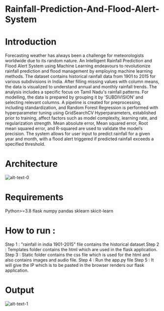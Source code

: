 # Rainfall-Prediction-And-Flood-Alert-System
# Introduction 
Forecasting weather has always been a challenge for meteorologists worldwide due to its random nature. An Intelligent Rainfall Prediction and Flood Alert System using Machine Learning endeavours to revolutionize 
rainfall prediction and flood management by employing machine learning methods. The dataset contains historical rainfall data from 1901 to 2015 for various subdivisions in India. After filling missing values with column means, the data is visualized to understand annual and monthly rainfall trends. The analysis includes a specific focus on Tamil Nadu's rainfall patterns. For modelling, the data is prepared by grouping it by 'SUBDIVISION' and selecting relevant columns. A pipeline is created for preprocessing, including standardization, and Random Forest Regression is performed with hyperparameter tuning using GridSearchCV Hyperparameters, established prior to training, affect factors such as model complexity, learning rate, and regularization strength. Mean absolute error, Mean squared error, Root mean squared error, and R-squared are used to validate the model’s precision. The system allows for user input to predict rainfall for a given year and month, with a flood alert triggered if predicted rainfall exceeds a specified threshold.
# Architecture 
![alt-text-0](https://github.com/VishnuHarish27/Rainfall-Prediction-And-Flood-Alert-System/assets/138471302/f61f7273-cc05-4fbc-b4f6-78f3d640752c)
# Requirements
Python>=3.8
flask
numpy
pandas
sklearn
skicit-learn
# How to run :
Step 1 : "rainfall in india 1901-2015" file contains the historical dataset
Step 2 : Templates folder contains the html which are used in the flask application.
Step 3 : Static folder contains the css file which is used for the html and also contains images and audio file.
Step 4 : Run the app.py file 
Step 5 : It will give the IP which is to be pasted in the browser renders our flask application.
# Output
![alt-text-1](https://github.com/VishnuHarish27/Rainfall-Prediction-And-Flood-Alert-System/assets/138471302/e0c520c7-10d5-4ce8-8aa8-d11d314bc4c1 "title-1") 


